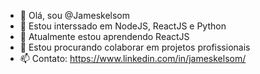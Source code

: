 - 👋 Olá, sou @Jameskelsom
- 👀 Estou interssado em NodeJS, ReactJS e Python
- 🌱 Atualmente estou aprendendo ReactJS
- 💞️ Estou procurando colaborar em projetos profissionais
- 📫 Contato: https://www.linkedin.com/in/jameskelsom/
